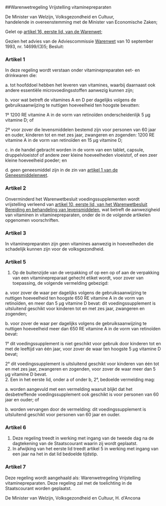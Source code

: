 <meta http-equiv='Content-Type' content='text/html; charset=utf-8' />

##Warenwetregeling Vrijstelling vitaminepreparaten

De Minister van Welzijn, Volksgezondheid en Cultuur,  
handelende in overeenstemming met de Minister van Economische Zaken;

Gelet op [artikel 16, eerste lid, van de Warenwet](../../../../../wet/warenwet/BWBR0001969/README.md);

Gezien het advies van de Adviescommissie [Warenwet](../../../../../wet/warenwet/BWBR0001969/README.md) van 10 september 1993, nr. 14699/(3)5;
Besluit:    

### Artikel  1  

In deze regeling wordt verstaan onder vitaminepreparaten eet- en drinkwaren die: 

a. tot hoofddoel hebben het leveren van vitamines, waarbij daarnaast ook andere essentiële microvoedingsstoffen aanwezig kunnen zijn;  

b. voor wat betreft de vitamines A en D per dagelijks volgens de gebruiksaanwijzing te nuttigen hoeveelheid ten hoogste bevatten: 

1º 1200 RE vitamine A in de vorm van retinoïden onderscheidenlijk 5 μg vitamine D; of  

2º voor zover die levensmiddelen bestemd zijn voor personen van 60 jaar en ouder, kinderen tot en met zes jaar, zwangeren en zogenden: 1200 RE vitamine A in de vorm van retinoïden en 15 μg vitamine D;    

c. in de handel gebracht worden in de vorm van een tablet, capsule, druppelvloeistof of andere zeer kleine hoeveelheden vloeistof, of een zeer kleine hoeveelheid poeder; en  

d. geen geneesmiddel zijn in de zin van [artikel 1 van de Geneesmiddelenwet](../../../../../wet/geneesmiddelenwet/BWBR0021505/README.md).    

### Artikel  2  

Onverminderd het Warenwetbesluit voedingssupplementen wordt vrijstelling verleend van [artikel 10, eerste lid, van het Warenwetbesluit Bereiding en behandeling van levensmiddelen](../../../../../AMvB/warenwetbesluit/bereiding/en/behandeling/van/levensmiddelen/BWBR0005758/README.md), wat betreft de aanwezigheid van vitaminen in vitaminepreparaten, onder de in de volgende artikelen opgenomen voorschriften.  

### Artikel  3  

In vitaminepreparaten zijn geen vitamines aanwezig in hoeveelheden die schadelijk kunnen zijn voor de volksgezondheid.  

### Artikel  5  

1.  Op de buitenzijde van de verpakking of op een op of aan de verpakking van een vitaminepreparaat gehecht etiket wordt, voor zover van toepassing, de volgende vermelding gebezigd: 

a. voor zover de waar per dagelijks volgens de gebruiksaanwijzing te nuttigen hoeveelheid ten hoogste 650 RE vitamine A in de vorm van retinoïden, en meer dan 5 µg vitamine D bevat: dit voedingssupplement is uitsluitend geschikt voor kinderen tot en met zes jaar, zwangeren en zogenden;  

b. voor zover de waar per dagelijks volgens de gebruiksaanwijzing te nuttigen hoeveelheid meer dan 650 RE vitamine A in de vorm van retinoïden bevat: 

1° dit voedingssupplement is niet geschikt voor gebruik door kinderen tot en met de leeftijd van één jaar, voor zover de waar ten hoogste 5 µg vitamine D bevat;  

2° dit voedingssupplement is uitsluitend geschikt voor kinderen van één tot en met zes jaar, zwangeren en zogenden, voor zover de waar meer dan 5 µg vitamine D bevat.       
2.  Een in het eerste lid, onder a of onder b, 2°, bedoelde vermelding mag: 

a. worden aangevuld met een vermelding waaruit blijkt dat het desbetreffende voedingssupplement ook geschikt is voor personen van 60 jaar en ouder; of  

b. worden vervangen door de vermelding: dit voedingssupplement is uitsluitend geschikt voor personen van 60 jaar en ouder.     

### Artikel  6  

1.  Deze regeling treedt in werking met ingang van de tweede dag na de dagtekening van de Staatscourant waarin zij wordt geplaatst.   
2.  In afwijking van het eerste lid treedt artikel 5 in werking met ingang van een jaar na het in dat lid bedoelde tijdstip.   

### Artikel  7  

Deze regeling wordt aangehaald als: Warenwetregeling Vrijstelling vitaminepreparaten. Deze regeling zal met de toelichting in de Staatscourant worden geplaatst.  

De 
Minister van Welzijn, Volksgezondheid en Cultuur, 
H. d'Ancona    
